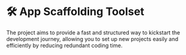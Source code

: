 # 🛠️ App Scaffolding Toolset

The project aims to provide a fast and structured way to kickstart the development journey, allowing you to set up new projects easily and efficiently by reducing redundant coding time.
